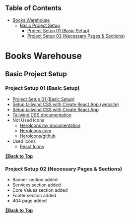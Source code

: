 ## Table of Contents

- [Books Warehouse](#books-warehouse)
  - [Basic Project Setup](#basic-project-setup)
    - [Project Setup 01 (Basic Setup)](#project-setup-01-basic-setup)
    - [Project Setup 02 (Necessary Pages & Sections)](#project-setup-02-necessary-pages--sections)

# Books Warehouse

## Basic Project Setup

### Project Setup 01 (Basic Setup)

- [Project Setup 01 (Basic Setup)](https://github.com/crescentpartha/Red-Onion/blob/main/red-onion/__Steps__.md#project-setup-01-basic-setup)
- [Setup tailwind CSS with Create React App (website)](https://tailwindcss.com/docs/guides/create-react-app)
- [Setup tailwind CSS with Create React App](https://github.com/crescentpartha/projectsHero/blob/main/milestone-module/milestone09/module51-reactBootstrap-tailwindCSS-axios-rechart/01react-with-botstrap-and-tailwind.md#513-setup-tailwind-css-with-create-react-app)
- [Tailwind CSS documentation](https://tailwindcss.com/docs/utility-first)
- Not Used Icons
  - [HeroIcons my documentation](https://github.com/crescentpartha/projectsHero/blob/main/milestone-module/milestone09/module51-reactBootstrap-tailwindCSS-axios-rechart/01react-with-botstrap-and-tailwind.md#514-responsive-navbar-using-react-and-tailwind)
  - [HeroIcons.com](https://heroicons.com/)
  - [HeroIcons/github](https://github.com/tailwindlabs/heroicons#react)
- Used Icons
  - [React Icons](https://react-icons.github.io/react-icons/)

**[🔼Back to Top](#table-of-contents)**

### Project Setup 02 (Necessary Pages & Sections)

- Banner section added
- Services section added
- Core Values section added
- Footer section added
- 404 page added

**[🔼Back to Top](#table-of-contents)**

